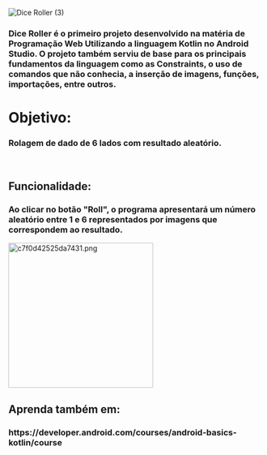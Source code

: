![Dice Roller (3)](https://user-images.githubusercontent.com/124945976/227068687-e6d7bef3-1cb0-4007-b7b7-6ad1f18dbfb1.png)

<h3>Dice Roller é o primeiro projeto desenvolvido na matéria de Programação Web Utilizando a linguagem Kotlin no Android Studio. O projeto também serviu de base para os principais fundamentos da linguagem como as Constraints, o uso de comandos que não conhecia, a inserção de imagens, funções, importações, entre outros.</h3>

<Label>
<h1>Objetivo: </h1><h3>Rolagem de dado de 6 lados com resultado aleatório.</h3><br>
<h2>Funcionalidade: </h2><h3>Ao clicar no botão "Roll", o programa apresentará um número aleatório entre 1 e 6 representados por imagens que correspondem ao resultado.</h3>
<Label>


<img alt="c7f0d42525da7431.png" style="width: 286.14px" src="https://developer.android.com/static/codelabs/basic-android-kotlin-training-dice-roller-images/img/c7f0d42525da7431.png?hl=pt-br" sizes="(max-width: 340px) 100vw, 256px"><br>

<h2>Aprenda também em: </h2><h3>https://developer.android.com/courses/android-basics-kotlin/course</h3>
